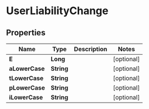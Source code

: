 

# UserLiabilityChange


## Properties

| Name | Type | Description | Notes |
|------------ | ------------- | ------------- | -------------|
|**E** | **Long** |  |  [optional] |
|**aLowerCase** | **String** |  |  [optional] |
|**tLowerCase** | **String** |  |  [optional] |
|**pLowerCase** | **String** |  |  [optional] |
|**iLowerCase** | **String** |  |  [optional] |



